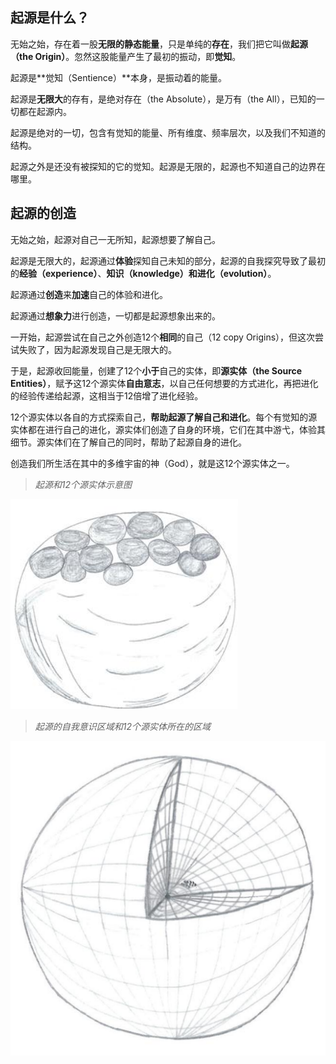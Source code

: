 
## 起源是什么？

无始之始，存在着一股**无限的静态能量**，只是单纯的**存在**，我们把它叫做**起源（the Origin）**。忽然这股能量产生了最初的振动，即**觉知**。

起源是**觉知（Sentience）**本身，是振动着的能量。

起源是**无限大**的存有，是绝对存在（the Absolute），是万有（the All），已知的一切都在起源内。

起源是绝对的一切，包含有觉知的能量、所有维度、频率层次，以及我们不知道的结构。

起源之外是还没有被探知的它的觉知。起源是无限的，起源也不知道自己的边界在哪里。


## 起源的创造

无始之始，起源对自己一无所知，起源想要了解自己。

起源是无限大的，起源通过**体验**探知自己未知的部分，起源的自我探究导致了最初的**经验（experience）**、**知识（knowledge）**和**进化（evolution）**。

起源通过**创造**来**加速**自己的体验和进化。

起源通过**想象力**进行创造，一切都是起源想象出来的。

一开始，起源尝试在自己之外创造12个**相同**的自己（12 copy Origins），但这次尝试失败了，因为起源发现自己是无限大的。

于是，起源收回能量，创建了12个**小于**自己的实体，即**源实体（the Source Entities）**，赋予这12个源实体**自由意志**，以自己任何想要的方式进化，再把进化的经验传递给起源，这相当于12倍增了进化经验。

12个源实体以各自的方式探索自己，**帮助起源了解自己和进化**。每个有觉知的源实体都在进行自己的进化，源实体们创造了自身的环境，它们在其中游弋，体验其细节。源实体们在了解自己的同时，帮助了起源自身的进化。

创造我们所生活在其中的多维宇宙的神（God），就是这12个源实体之一。

> *起源和12个源实体示意图*

![](img/s1-1-001.png)

> *起源的自我意识区域和12个源实体所在的区域*

![](img/s1-1-002.png)